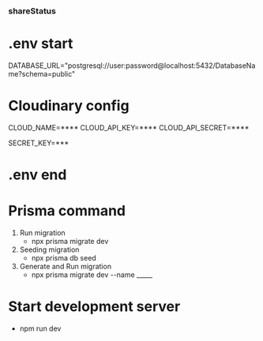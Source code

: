 ### shareStatus 

# .env start

DATABASE_URL="postgresql://user:password@localhost:5432/DatabaseName?schema=public"

# Cloudinary config
CLOUD_NAME=****
CLOUD_API_KEY=****
CLOUD_API_SECRET=****

SECRET_KEY=***

# .env end

# Prisma command
1. Run migration
   * npx prisma migrate dev
2. Seeding migration
   * npx prisma db seed
3. Generate and Run migration
   * npx prisma migrate dev --name _____

# Start development server
   * npm run dev
